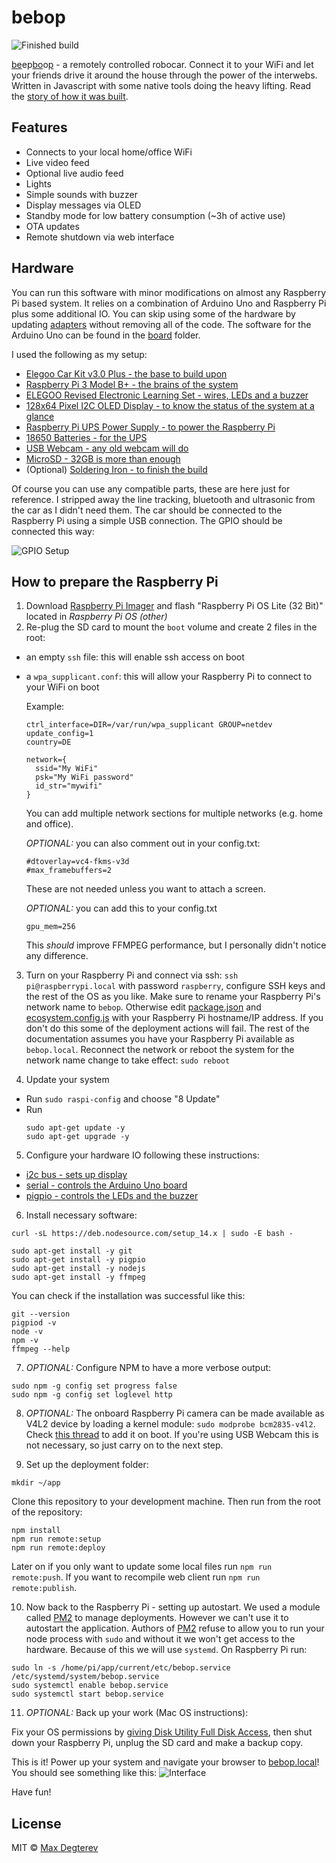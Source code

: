 # bebop

![Finished build](./public/images/outside.jpg)

<ins>be</ins>ep<ins>bo</ins>o<ins>p</ins> - a remotely controlled robocar. Connect it to your WiFi and let your friends drive it around the house through the power of the interwebs. Written in Javascript with some native tools doing the heavy lifting. Read the [story of how it was built](https://medium.com/@max.degterev/building-a-remotely-controlled-car-135838e2aeb7).

## Features
 - Connects to your local home/office WiFi
 - Live video feed
 - Optional live audio feed
 - Lights
 - Simple sounds with buzzer
 - Display messages via OLED
 - Standby mode for low battery consumption (~3h of active use)
 - OTA updates
 - Remote shutdown via web interface

## Hardware
You can run this software with minor modifications on almost any Raspberry Pi based system. It relies on a combination of Arduino Uno and Raspberry Pi plus some additional IO. You can skip using some of the hardware by updating [adapters](./adapters/index.js) without removing all of the code. The software for the Arduino Uno can be found in the [board](./board/bebop) folder.

I used the following as my setup:
  - [Elegoo Car Kit v3.0 Plus - the base to build upon](https://www.elegoo.com/collections/robot-kits/products/elegoo-smart-robot-car-kit-v-3-0-plus)
  - [Raspberry Pi 3 Model B+ - the brains of the system](https://www.amazon.de/-/en/Raspberry-1373331-Pi-Model-Motherboard/dp/B07BDR5PDW)
  - [ELEGOO Revised Electronic Learning Set - wires, LEDs and a buzzer](https://www.amazon.de/gp/product/B01M7N4WB6)
  - [128x64 Pixel I2C OLED Display - to know the status of the system at a glance](https://www.amazon.de/gp/product/B074N9VLZX)
  - [Raspberry Pi UPS Power Supply - to power the Raspberry Pi](https://www.amazon.de/gp/product/B082KJJMP2)
  - [18650 Batteries - for the UPS](https://www.reichelt.de/de/de/industriezelle-li-ion-18650-3-6-v-2600-mah-button-top-xtar-18650-2600-p253361.html)
  - [USB Webcam - any old webcam will do](https://www.amazon.de/-/en/gp/product/B0721MKXQ2)
  - [MicroSD - 32GB is more than enough](https://www.amazon.de/-/en/SanDisk-Extreme-microSDHC-Rescue-Deluxe/dp/B06XWMQ81P)
  - (Optional) [Soldering Iron - to finish the build](https://www.amazon.de/-/en/gp/product/B07S6S9844)

Of course you can use any compatible parts, these are here just for reference. I stripped away the line tracking, bluetooth and ultrasonic from the car as I didn't need them. The car should be connected to the Raspberry Pi using a simple USB connection. The GPIO should be connected this way:

![GPIO Setup](./public/images/GPIO-Pinout-Diagram.png)

## How to prepare the Raspberry Pi

1. Download [Raspberry Pi Imager](https://www.raspberrypi.org/software/) and flash "Raspberry Pi OS Lite (32 Bit)" located in *Raspberry Pi OS (other)*
2. Re-plug the SD card to mount the `boot` volume and create 2 files in the root:
  - an empty `ssh` file: this will enable ssh access on boot
  - a `wpa_supplicant.conf`: this will allow your Raspberry Pi to connect to your WiFi on boot

    Example:
    ```
    ctrl_interface=DIR=/var/run/wpa_supplicant GROUP=netdev
    update_config=1
    country=DE

    network={
      ssid="My WiFi"
      psk="My WiFi password"
      id_str="mywifi"
    }
    ```
    You can add multiple network sections for multiple networks (e.g. home and office).

    *OPTIONAL:* you can also comment out in your config.txt:
    ```
    #dtoverlay=vc4-fkms-v3d
    #max_framebuffers=2
    ```
    These are not needed unless you want to attach a screen.

    *OPTIONAL:* you can add this to your config.txt

    ```
    gpu_mem=256
    ```
    This *should* improve FFMPEG performance, but I personally didn't notice any difference.

3. Turn on your Raspberry Pi and connect via ssh: `ssh pi@raspberrypi.local` with password `raspberry`, configure SSH keys and the rest of the OS as you like.   Make sure to rename your Raspberry Pi's network name to `bebop`. Otherwise edit [package.json](./package.json) and [ecosystem.config.js](./ecosystem.config.js) with your Raspberry Pi hostname/IP address. If you don't do this some of the deployment actions will fail. The rest of the documentation assumes you have your Raspberry Pi available as `bebop.local`. Reconnect the network or reboot the system for the network name change to take effect: `sudo reboot`

4. Update your system
 - Run `sudo raspi-config` and choose "8 Update"
 - Run
    ```
    sudo apt-get update -y
    sudo apt-get upgrade -y
    ```

5. Configure your hardware IO following these instructions:
  - [i2c bus - sets up display](https://github.com/fivdi/i2c-bus/blob/master/doc/raspberry-pi-i2c.md#configuring-i2c-with-raspi-config)
  - [serial - controls the Arduino Uno board](https://serialport.io/docs/guide-installation#raspberry-pi-linux)
  - [pigpio - controls the LEDs and the buzzer](https://github.com/fivdi/pigpio#step-1---install-the-pigpio-c-library)

6. Install necessary software:
  ```
  curl -sL https://deb.nodesource.com/setup_14.x | sudo -E bash -

  sudo apt-get install -y git
  sudo apt-get install -y pigpio
  sudo apt-get install -y nodejs
  sudo apt-get install -y ffmpeg
  ```

  You can check if the installation was successful like this:
  ```
  git --version
  pigpiod -v
  node -v
  npm -v
  ffmpeg --help
  ```

7. *OPTIONAL:*
  Configure NPM to have a more verbose output:
  ```
  sudo npm -g config set progress false
  sudo npm -g config set loglevel http
  ```

8. *OPTIONAL:* The onboard Raspberry Pi camera can be made available as V4L2 device by loading a kernel module: `sudo modprobe bcm2835-v4l2`. Check [this thread](https://www.raspberrypi.org/forums/viewtopic.php?t=108038) to add it on boot. If you're using USB Webcam this is not necessary, so just carry on to the next step.

9. Set up the deployment folder:
  ```
  mkdir ~/app
  ```
  Clone this repository to your development machine. Then run from the root of the repository:
  ```
  npm install
  npm run remote:setup
  npm run remote:deploy
  ```

  Later on if you only want to update some local files run `npm run remote:push`. If you want to recompile web client run `npm run remote:publish`.

10. Now back to the Raspberry Pi - setting up autostart.
  We used a module called [PM2](https://pm2.keymetrics.io) to manage deployments. However we can't use it to autostart the application. Authors of [PM2](https://pm2.keymetrics.io) refuse to allow you to run your node process with `sudo` and without it we won't get access to the hardware. Because of this we will use `systemd`. On Raspberry Pi run:
  ```
  sudo ln -s /home/pi/app/current/etc/bebop.service /etc/systemd/system/bebop.service
  sudo systemctl enable bebop.service
  sudo systemctl start bebop.service
  ```

11. *OPTIONAL:* Back up your work (Mac OS instructions):

  Fix your OS permissions by [giving Disk Utility Full Disk Access](https://www.filiotech.com/blog/apple/creating-disk-image-operation-canceled/), then shut down your Raspberry Pi, unplug the SD card and make a backup copy.
  
This is it! Power up your system and navigate your browser to [bebop.local](http://bebop.local)! You should see something like this:
![Interface](./public/images/interface.jpg)

Have fun!

## License

MIT © [Max Degterev](http://max.degterev.me)
